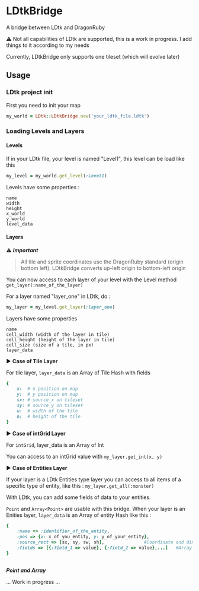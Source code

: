 # LDtkBridge
A bridge between LDtk and DragonRuby

⚠️ Not all capabilities of LDtk are supported, this is a work in progress. I add things to it according to my needs

Currently, LDtkBridge only supports one tileset (which will evolve later)

## Usage

### LDtk project init
First you need to init your map

```ruby
my_world = LDtk::LDtkBridge.new('your_ldtk_file.ldtk')
```

### Loading Levels and Layers

#### Levels
If in your LDtk file, your level is named "Level1", this level can be load like this

```ruby
my_level = my_world.get_level(:Level1)
```
Levels have some properties :

```
name
width
height
x_world
y_world
level_data
```
#### Layers

⚠️ ***Important***
> All tile and sprite coordinates use the DragonRuby standard (origin bottom left). LDtkBridge converts up-left origin to bottom-left origin

You can now access to each layer of your level with the Level method `get_layer(:name_of_the_layer)`

For a layer named "layer_one" in LDtk, do :


```ruby
my_layer = my_level.get_layer(:layer_one)
```

Layers have some properties

```
name
cell_width (width of the layer in tile)
cell_height (height of the layer in tile)
cell_size (size of a tile, in px)
layer_data
```

▶️ **Case of Tile Layer**

For tile layer, `layer_data` is an Array of Tile Hash with fields
```ruby
{
	x: 	# x position on map
	y:	# y position on map
	sx:	# source_x on tileset
	sy:	# source_y on tileset
	w:	# width of the tile
	h:	# height of the tile
}
```


▶️ **Case of intGrid Layer**

For `intGrid`, layer_data is an Array of Int

You can access to an intGrid value with `my_layer.get_int(x, y)`


▶️ **Case of Entities Layer**

If your layer is a LDtk Entities type layer you can access to all items of a specific type of entity, like this : `my_layer.get_all(:monster)`

With LDtk, you can add some fields of data to your entities.

`Point` and `Array<Point>` are usable with this bridge.
When your layer is an Enities layer, `layer_data` is an Array of entity Hash like this :

```ruby
{
	:name => :identifier_of_the_entity,
	:pos => {x: x_of_you_entity, y: y_of_your_entity},
	:source_rect => [sx, sy, sw, sh],				#Coordinate and dimension of your tile in the tileset
	:fields => [{:field_1 => value}, {:field_2 => value},...]	#Array of fields
}
	
```



 ***Point and Array<Point>***


... Work in progress ...

